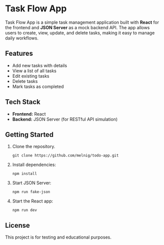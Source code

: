 # Task Flow App

Task Flow App is a simple task management application built with **React** for the frontend and **JSON Server** as a mock backend API. The app allows users to create, view, update, and delete tasks, making it easy to manage daily workflows.

## Features

- Add new tasks with details
- View a list of all tasks
- Edit existing tasks
- Delete tasks
- Mark tasks as completed

## Tech Stack

- **Frontend:** React
- **Backend:** JSON Server (for RESTful API simulation)

## Getting Started

1. Clone the repository.
   ```
   git clone https://github.com/melnig/todo-app.git
   ```
2. Install dependencies:
   ```
   npm install
   ```
3. Start JSON Server:
   ```
   npm run fake-json
   ```
4. Start the React app:
   ```
   npm run dev
   ```

## License

This project is for testing and educational purposes.
